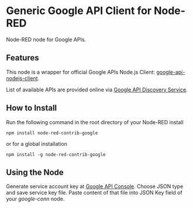 # Generic Google API Client for Node-RED

Node-RED node for Google APIs. 

## Features

This node is a wrapper for official Google APIs Node.js Client: [google-api-nodejs-client](https://github.com/google/google-api-nodejs-client).

List of available APIs are provided online via [Google API Discovery Service](https://developers.google.com/discovery/).

## How to Install

Run the following command in the root directory of your Node-RED install

```
npm install node-red-contrib-google
```

or for a global installation
```
npm install -g node-red-contrib-google
```

## Using the Node

Generate service account key at [Google API Console](https://console.developers.google.com/apis/credentials/serviceaccountkey).
  Choose JSON type and save service key file.
  Paste content of that file into JSON Key field of your _google-conn_ node.
  
